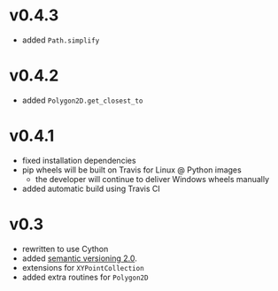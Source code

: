 # v0.4.3

* added `Path.simplify`

# v0.4.2

* added `Polygon2D.get_closest_to`

# v0.4.1

* fixed installation dependencies
* pip wheels will be built on Travis for Linux @ Python images
    * the developer will continue to deliver Windows wheels manually
* added automatic build using Travis CI

# v0.3

* rewritten to use Cython
* added [semantic versioning 2.0](https://semver.org/spec/v2.0.0.html).
* extensions for `XYPointCollection`
* added extra routines for `Polygon2D`
